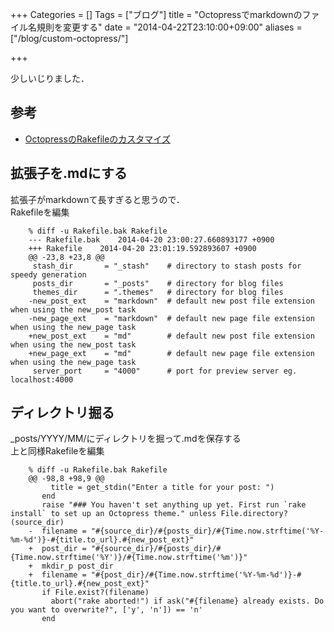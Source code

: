 +++
Categories = []
Tags = ["ブログ"]
title = "Octopressでmarkdownのファイル名規則を変更する"
date = "2014-04-22T23:10:00+09:00"
aliases = ["/blog/custom-octopress/"]

+++

少しいじりました．

<!--more-->

## 参考

*  [OctopressのRakefileのカスタマイズ](http://blog.awairo.net/blog/2014/01/01/customizing-octopress-rakefile/)

## 拡張子を.mdにする
拡張子がmarkdownて長すぎると思うので．  
Rakefileを編集

        % diff -u Rakefile.bak Rakefile
        --- Rakefile.bak	2014-04-20 23:00:27.660893177 +0900
        +++ Rakefile	2014-04-20 23:01:19.592893607 +0900
        @@ -23,8 +23,8 @@
         stash_dir       = "_stash"    # directory to stash posts for speedy generation
         posts_dir       = "_posts"    # directory for blog files
         themes_dir      = ".themes"   # directory for blog files
        -new_post_ext    = "markdown"  # default new post file extension when using the new_post task
        -new_page_ext    = "markdown"  # default new page file extension when using the new_page task
        +new_post_ext    = "md"        # default new post file extension when using the new_post task
        +new_page_ext    = "md"        # default new page file extension when using the new_page task
         server_port     = "4000"      # port for preview server eg. localhost:4000

## ディレクトリ掘る
_posts/YYYY/MM/にディレクトリを掘って.mdを保存する  
上と同様Rakefileを編集

        % diff -u Rakefile.bak Rakefile
        @@ -98,8 +98,9 @@
             title = get_stdin("Enter a title for your post: ")
           end
           raise "### You haven't set anything up yet. First run `rake install` to set up an Octopress theme." unless File.directory?(source_dir)
        -  filename = "#{source_dir}/#{posts_dir}/#{Time.now.strftime('%Y-%m-%d')}-#{title.to_url}.#{new_post_ext}"
        +  post_dir = "#{source_dir}/#{posts_dir}/#{Time.now.strftime('%Y')}/#{Time.now.strftime('%m')}"
        +  mkdir_p post_dir
        +  filename = "#{post_dir}/#{Time.now.strftime('%Y-%m-%d')}-#{title.to_url}.#{new_post_ext}"
           if File.exist?(filename)
             abort("rake aborted!") if ask("#{filename} already exists. Do you want to overwrite?", ['y', 'n']) == 'n'
           end
